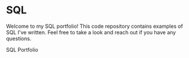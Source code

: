 # SQL

Welcome to my SQL portfolio! This code repository contains examples of SQL I've written. Feel free to take a look and reach out if you have any questions.

SQL Portfolio
